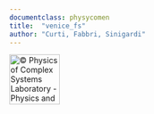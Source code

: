 ```yaml
---
documentclass: physycomen
title:  "venice_fs"
author: "Curti, Fabbri, Sinigardi"
---
```


<a href="http://www.physycom.unibo.it">
<div class="image">
<img src="https://cdn.rawgit.com/physycom/templates/697b327d/logo_unibo.png" width="90" height="90" alt="© Physics of Complex Systems Laboratory - Physics and Astronomy Department - University of Bologna">
</div>
</a>
